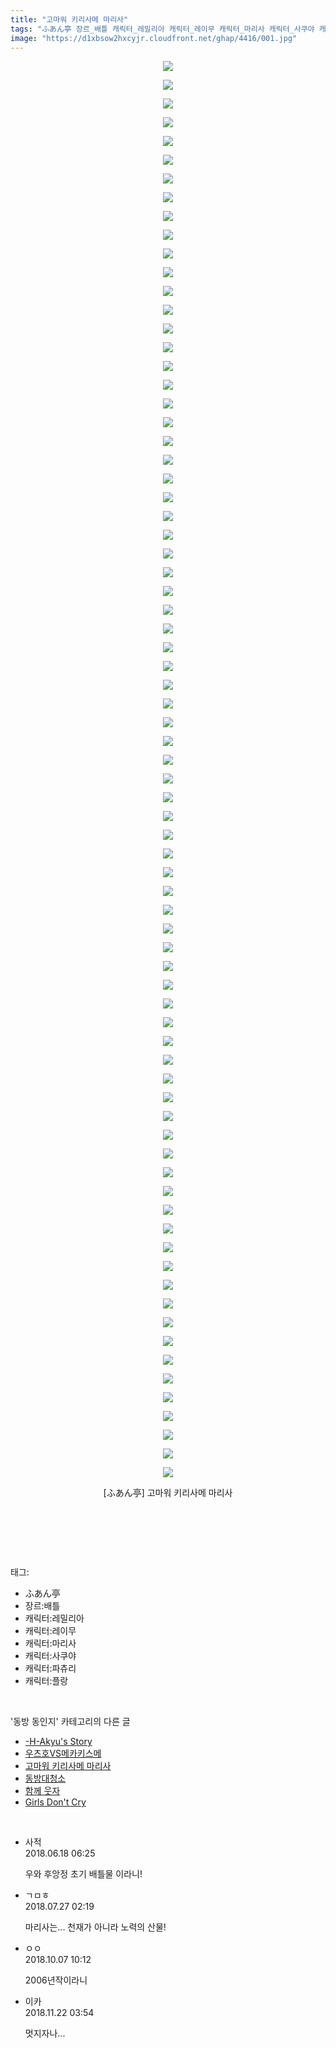 ```yaml
---
title: "고마워 키리사메 마리사"
tags: "ふあん亭 장르_배틀 캐릭터_레밀리아 캐릭터_레이무 캐릭터_마리사 캐릭터_사쿠야 캐릭터_파츄리 캐릭터_플랑드르 동방_동인지"
image: "https://d1xbsow2hxcyjr.cloudfront.net/ghap/4416/001.jpg"
---
```

<div class="article">
<p style="text-align: center; clear: none; float: none;"><img src="{{ site.imgserver10 }}/ghap/4416/001.jpg"/></p>
<p style="text-align: center; clear: none; float: none;"><img src="{{ site.imgserver10 }}/ghap/4416/002.jpg"/></p>
<p style="text-align: center; clear: none; float: none;"><img src="{{ site.imgserver10 }}/ghap/4416/003.jpg"/></p>
<p style="text-align: center; clear: none; float: none;"><img src="{{ site.imgserver10 }}/ghap/4416/004.jpg"/></p>
<p style="text-align: center; clear: none; float: none;"><img src="{{ site.imgserver10 }}/ghap/4416/005.jpg"/></p>
<p style="text-align: center; clear: none; float: none;"><img src="{{ site.imgserver10 }}/ghap/4416/006.jpg"/></p>
<p style="text-align: center; clear: none; float: none;"><img src="{{ site.imgserver10 }}/ghap/4416/007.jpg"/></p>
<p style="text-align: center; clear: none; float: none;"><img src="{{ site.imgserver10 }}/ghap/4416/008.jpg"/></p>
<p style="text-align: center; clear: none; float: none;"><img src="{{ site.imgserver10 }}/ghap/4416/009.jpg"/></p>
<p style="text-align: center; clear: none; float: none;"><img src="{{ site.imgserver10 }}/ghap/4416/010.jpg"/></p>
<p style="text-align: center; clear: none; float: none;"><img src="{{ site.imgserver10 }}/ghap/4416/011.jpg"/></p>
<p style="text-align: center; clear: none; float: none;"><img src="{{ site.imgserver10 }}/ghap/4416/012.jpg"/></p>
<p style="text-align: center; clear: none; float: none;"><img src="{{ site.imgserver10 }}/ghap/4416/013.jpg"/></p>
<p style="text-align: center; clear: none; float: none;"><img src="{{ site.imgserver10 }}/ghap/4416/014.jpg"/></p>
<p style="text-align: center; clear: none; float: none;"><img src="{{ site.imgserver10 }}/ghap/4416/015.jpg"/></p>
<p style="text-align: center; clear: none; float: none;"><img src="{{ site.imgserver10 }}/ghap/4416/016.jpg"/></p>
<p style="text-align: center; clear: none; float: none;"><img src="{{ site.imgserver10 }}/ghap/4416/017.jpg"/></p>
<p style="text-align: center; clear: none; float: none;"><img src="{{ site.imgserver10 }}/ghap/4416/018.jpg"/></p>
<p style="text-align: center; clear: none; float: none;"><img src="{{ site.imgserver10 }}/ghap/4416/019.jpg"/></p>
<p style="text-align: center; clear: none; float: none;"><img src="{{ site.imgserver10 }}/ghap/4416/020.jpg"/></p>
<p style="text-align: center; clear: none; float: none;"><img src="{{ site.imgserver10 }}/ghap/4416/021.jpg"/></p>
<p style="text-align: center; clear: none; float: none;"><img src="{{ site.imgserver10 }}/ghap/4416/022.jpg"/></p>
<p style="text-align: center; clear: none; float: none;"><img src="{{ site.imgserver10 }}/ghap/4416/023.jpg"/></p>
<p style="text-align: center; clear: none; float: none;"><img src="{{ site.imgserver10 }}/ghap/4416/024.jpg"/></p>
<p style="text-align: center; clear: none; float: none;"><img src="{{ site.imgserver10 }}/ghap/4416/025.jpg"/></p>
<p style="text-align: center; clear: none; float: none;"><img src="{{ site.imgserver10 }}/ghap/4416/026.jpg"/></p>
<p style="text-align: center; clear: none; float: none;"><img src="{{ site.imgserver10 }}/ghap/4416/027.jpg"/></p>
<p style="text-align: center; clear: none; float: none;"><img src="{{ site.imgserver10 }}/ghap/4416/028.jpg"/></p>
<p style="text-align: center; clear: none; float: none;"><img src="{{ site.imgserver10 }}/ghap/4416/029.jpg"/></p>
<p style="text-align: center; clear: none; float: none;"><img src="{{ site.imgserver10 }}/ghap/4416/030.jpg"/></p>
<p style="text-align: center; clear: none; float: none;"><img src="{{ site.imgserver10 }}/ghap/4416/031.jpg"/></p>
<p style="text-align: center; clear: none; float: none;"><img src="{{ site.imgserver10 }}/ghap/4416/032.jpg"/></p>
<p style="text-align: center; clear: none; float: none;"><img src="{{ site.imgserver10 }}/ghap/4416/033.jpg"/></p>
<p style="text-align: center; clear: none; float: none;"><img src="{{ site.imgserver10 }}/ghap/4416/034.jpg"/></p>
<p style="text-align: center; clear: none; float: none;"><img src="{{ site.imgserver10 }}/ghap/4416/035.jpg"/></p>
<p style="text-align: center; clear: none; float: none;"><img src="{{ site.imgserver10 }}/ghap/4416/036.jpg"/></p>
<p style="text-align: center; clear: none; float: none;"><img src="{{ site.imgserver10 }}/ghap/4416/037.jpg"/></p>
<p style="text-align: center; clear: none; float: none;"><img src="{{ site.imgserver10 }}/ghap/4416/038.jpg"/></p>
<p style="text-align: center; clear: none; float: none;"><img src="{{ site.imgserver10 }}/ghap/4416/039.jpg"/></p>
<p style="text-align: center; clear: none; float: none;"><img src="{{ site.imgserver10 }}/ghap/4416/040.jpg"/></p>
<p style="text-align: center; clear: none; float: none;"><img src="{{ site.imgserver10 }}/ghap/4416/041.jpg"/></p>
<p style="text-align: center; clear: none; float: none;"><img src="{{ site.imgserver10 }}/ghap/4416/042.jpg"/></p>
<p style="text-align: center; clear: none; float: none;"><img src="{{ site.imgserver10 }}/ghap/4416/043.jpg"/></p>
<p style="text-align: center; clear: none; float: none;"><img src="{{ site.imgserver10 }}/ghap/4416/044.jpg"/></p>
<p style="text-align: center; clear: none; float: none;"><img src="{{ site.imgserver10 }}/ghap/4416/045.jpg"/></p>
<p style="text-align: center; clear: none; float: none;"><img src="{{ site.imgserver10 }}/ghap/4416/046.jpg"/></p>
<p style="text-align: center; clear: none; float: none;"><img src="{{ site.imgserver10 }}/ghap/4416/047.jpg"/></p>
<p style="text-align: center; clear: none; float: none;"><img src="{{ site.imgserver10 }}/ghap/4416/048.jpg"/></p>
<p style="text-align: center; clear: none; float: none;"><img src="{{ site.imgserver10 }}/ghap/4416/049.jpg"/></p>
<p style="text-align: center; clear: none; float: none;"><img src="{{ site.imgserver10 }}/ghap/4416/050.jpg"/></p>
<p style="text-align: center; clear: none; float: none;"><img src="{{ site.imgserver10 }}/ghap/4416/051.jpg"/></p>
<p style="text-align: center; clear: none; float: none;"><img src="{{ site.imgserver10 }}/ghap/4416/052.jpg"/></p>
<p style="text-align: center; clear: none; float: none;"><img src="{{ site.imgserver10 }}/ghap/4416/053.jpg"/></p>
<p style="text-align: center; clear: none; float: none;"><img src="{{ site.imgserver10 }}/ghap/4416/054.jpg"/></p>
<p style="text-align: center; clear: none; float: none;"><img src="{{ site.imgserver10 }}/ghap/4416/055.jpg"/></p>
<p style="text-align: center; clear: none; float: none;"><img src="{{ site.imgserver10 }}/ghap/4416/056.jpg"/></p>
<p style="text-align: center; clear: none; float: none;"><img src="{{ site.imgserver10 }}/ghap/4416/057.jpg"/></p>
<p style="text-align: center; clear: none; float: none;"><img src="{{ site.imgserver10 }}/ghap/4416/058.jpg"/></p>
<p style="text-align: center; clear: none; float: none;"><img src="{{ site.imgserver10 }}/ghap/4416/059.jpg"/></p>
<p style="text-align: center; clear: none; float: none;"><img src="{{ site.imgserver10 }}/ghap/4416/060.jpg"/></p>
<p style="text-align: center; clear: none; float: none;"><img src="{{ site.imgserver10 }}/ghap/4416/061.jpg"/></p>
<p style="text-align: center; clear: none; float: none;"><img src="{{ site.imgserver10 }}/ghap/4416/062.jpg"/></p>
<p style="text-align: center; clear: none; float: none;"><img src="{{ site.imgserver10 }}/ghap/4416/063.jpg"/></p>
<p style="text-align: center; clear: none; float: none;"><img src="{{ site.imgserver10 }}/ghap/4416/064.jpg"/></p>
<p style="text-align: center; clear: none; float: none;"><img src="{{ site.imgserver10 }}/ghap/4416/065.jpg"/></p>
<p style="text-align: center; clear: none; float: none;"><img src="{{ site.imgserver10 }}/ghap/4416/066.jpg"/></p>
<p style="text-align: center; clear: none; float: none;"><img src="{{ site.imgserver10 }}/ghap/4416/067.jpg"/></p>
<p style="text-align: center; clear: none; float: none;"><img src="{{ site.imgserver10 }}/ghap/4416/068.jpg"/></p>
<p style="text-align: center; clear: none; float: none;"><img src="{{ site.imgserver10 }}/ghap/4416/069.jpg"/></p>
<p style="text-align: center; clear: none; float: none;"><img src="{{ site.imgserver10 }}/ghap/4416/070.jpg"/></p>
<p style="text-align: center; clear: none; float: none;"><img src="{{ site.imgserver10 }}/ghap/4416/071.jpg"/></p>
<p style="text-align: center; clear: none; float: none;"><img src="{{ site.imgserver10 }}/ghap/4416/072.jpg"/></p>
<p style="text-align: center; clear: none; float: none;"><img src="{{ site.imgserver10 }}/ghap/4416/073.jpg"/></p>
<p style="text-align: center; clear: none; float: none;"><img src="{{ site.imgserver10 }}/ghap/4416/074.jpg"/></p>
<p style="text-align: center; clear: none; float: none;"><img src="{{ site.imgserver10 }}/ghap/4416/075.jpg"/></p>
<p style="text-align: center; clear: none; float: none;"><img src="{{ site.imgserver10 }}/ghap/4416/076.jpg"/></p>
<p style="text-align: center; clear: none; float: none;">[ふあん亭] 고마워 키리사메 마리사</p>
<p style="text-align: center; clear: none; float: none;"><br/></p>
<p><br/></p>
</div><br/>
<div class="tagTrail">
<p>태그: </p>
<ul>
<li>ふあん亭</li>
<li>장르:배틀</li>
<li>캐릭터:레밀리아</li>
<li>캐릭터:레이무</li>
<li>캐릭터:마리사</li>
<li>캐릭터:사쿠야</li>
<li>캐릭터:파츄리</li>
<li>캐릭터:플랑</li>
</ul>
</div><br/>
<div class="another">
<p>'동방 동인지' 카테고리의 다른 글</p>
<ul>
<li><a href="/ghap_4418">-H-Akyu's Story</a></li>
<li><a href="/ghap_4417">우츠호VS메카키스메</a></li>
<li><a href="/ghap_4416">고마워 키리사메 마리사</a></li>
<li><a href="/ghap_4415">동방대청소</a></li>
<li><a href="/ghap_4414">함께 웃자</a></li>
<li><a href="/ghap_4413">Girls Don't Cry</a></li>
</ul>
</div><br/>
<div class="cb_module cb_fluid">
<div class="cb_wrt cb_profile">
<div class="comment">
<ul>
<li class="cb_thumb_off" id="comment15272041">
<div class="cb_comment_area">
<div class="cb_info_area">
<div class="cb_section">
<span class="cb_nick_name">사적</span>
</div>
<div class="cb_section">
<span class="cb_date">2018.06.18 06:25 </span>
</div>
</div>
<div class="cb_dsc_comment">
<p class="cb_dsc">
											우와 후앙정 초기 배틀물 이라니!
										</p>
</div>
</div></li>
<li class="cb_thumb_off" id="comment15294520">
<div class="cb_comment_area">
<div class="cb_info_area">
<div class="cb_section">
<span class="cb_nick_name">ㄱㅁㅎ</span>
</div>
<div class="cb_section">
<span class="cb_date">2018.07.27 02:19 </span>
</div>
</div>
<div class="cb_dsc_comment">
<p class="cb_dsc">
											마리사는... 천재가 아니라 노력의 산물!
										</p>
</div>
</div></li>
<li class="cb_thumb_off" id="comment15347375">
<div class="cb_comment_area">
<div class="cb_info_area">
<div class="cb_section">
<span class="cb_nick_name">ㅇㅇ</span>
</div>
<div class="cb_section">
<span class="cb_date">2018.10.07 10:12 </span>
</div>
</div>
<div class="cb_dsc_comment">
<p class="cb_dsc">
											2006년작이라니
										</p>
</div>
</div></li>
<li class="cb_thumb_off" id="comment15376498">
<div class="cb_comment_area">
<div class="cb_info_area">
<div class="cb_section">
<span class="cb_nick_name">이카</span>
</div>
<div class="cb_section">
<span class="cb_date">2018.11.22 03:54 </span>
</div>
</div>
<div class="cb_dsc_comment">
<p class="cb_dsc">
											멋지자나...
										</p>
</div>
</div></li>
</ul>
</div>
</div><!-- commentList close -->
</div><br/>

